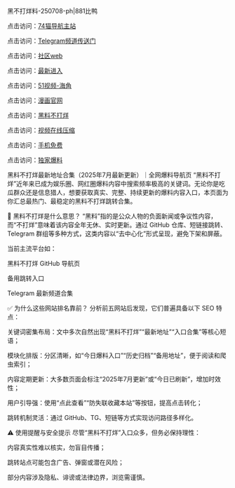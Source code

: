 黑不打烊料-250708-ph|881比鸭

点击访问：<a href="https://74mao.com/">74猫导航主站</a>

点击访问：<a href="https://74mao.com/">Telegram频道传送门</a>

点击访问：<a href="https://hj-337.pages.dev/">社区web</a>

点击访问：<a href="https://hj-348.pages.dev/">最新进入</a>

点击访问：<a href="https://gdas.pages.dev/">51视频-海角</a>

点击访问：<a href="https://jha.pages.dev/">漫画官网</a>

点击访问：<a href="https://sdbsd.pages.dev/">黑料不打烊</a>

点击访问：<a href="https://gbs-3wd.pages.dev/">视频在线压缩</a>

点击访问：<a href="https://sdfsh.pages.dev/">手机免费</a>

点击访问：<a href="https://ert-6he.pages.dev/">独家爆料</a>

黑料不打烊最新地址合集（2025年7月最新更新）｜全网爆料导航页
“黑料不打烊”近年来已成为娱乐圈、网红圈爆料内容中搜索频率极高的关键词。无论你是吃瓜群众还是信息猎人，想要获取真实、完整、持续更新的爆料内容入口，本页面为你汇总最热门、最稳定的黑料不打烊跳转合集。

🔎 黑料不打烊是什么意思？
“黑料”指的是公众人物的负面新闻或争议性内容，而“不打烊”意味着该内容全年无休、实时更新。通过 GitHub 仓库、短链接跳转、Telegram 群组等多种方式，这类内容以“去中心化”形式呈现，避免下架和屏蔽。

当前主流平台如：

黑料不打烊 GitHub 导航页

备用跳转入口

Telegram 最新频道合集

✅ 为什么这些网站排名靠前？
分析前五网站后发现，它们普遍具备以下 SEO 特点：

关键词密集布局：文中多次自然出现“黑料不打烊”“最新地址”“入口合集”等核心短语；

模块化排版：分区清晰，如“今日爆料入口”“历史归档”“备用地址”，便于阅读和爬虫索引；

内容定期更新：大多数页面会标注“2025年7月更新”或“今日已刷新”，增加时效性；

用户引导强：使用“点此查看”“防失联收藏本站”等按钮，提高点击转化；

跳转机制灵活：通过 GitHub、TG、短链等方式实现访问路径多样化。

⚠️ 使用提醒与安全提示
尽管“黑料不打烊”入口众多，但务必保持理性：

内容真实性难以核实，勿盲目传播；

跳转站点可能包含广告、弹窗或潜在风险；

部分内容涉及隐私、诽谤或法律边界，浏览需谨慎。
